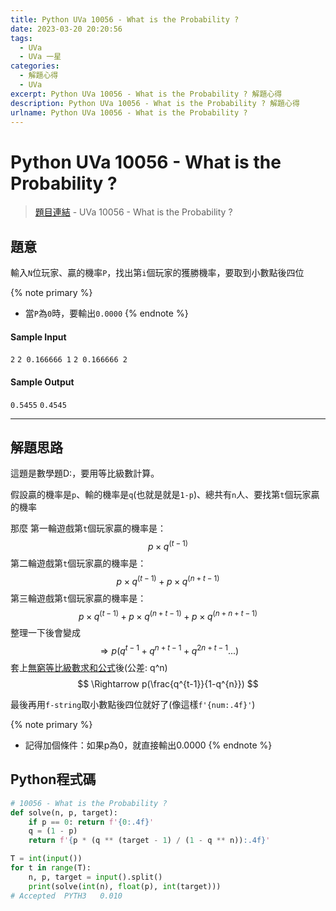 ```yaml
---
title: Python UVa 10056 - What is the Probability ?
date: 2023-03-20 20:20:56
tags:
  - UVa
  - UVa 一星
categories:
  - 解題心得
  - UVa
excerpt: Python UVa 10056 - What is the Probability ? 解題心得
description: Python UVa 10056 - What is the Probability ? 解題心得
urlname: Python UVa 10056 - What is the Probability ?
---
```

# Python UVa 10056 - What is the Probability ?

>[題目連結](https://onlinejudge.org/index.php?option=onlinejudge&Itemid=8&category=12&page=show_problem&problem=997) - UVa 10056 - What is the Probability ?



## 題意
輸入`N`位玩家、贏的機率`P`，找出第`i`個玩家的獲勝機率，要取到小數點後四位

{% note primary %}
 - 當`P`為`0`時，要輸出`0.0000`
{% endnote %}

#### Sample Input 
`2`
`2 0.166666 1`
`2 0.166666 2`

#### Sample Output 
`0.5455`
`0.4545`

---
## 解題思路
這題是數學題D:，要用等比級數計算。

假設贏的機率是`p`、輸的機率是`q`(也就是就是`1-p`)、總共有`n`人、要找第`t`個玩家贏的機率

那麼
第一輪遊戲第`t`個玩家贏的機率是： $$ p \times q^{(t - 1)} $$
第二輪遊戲第`t`個玩家贏的機率是： $$ p \times q^{(t - 1)} + p \times q^{(n + t - 1)} $$
第三輪遊戲第`t`個玩家贏的機率是： $$ p \times q^{(t - 1)} + p \times q^{(n + t - 1)} + p \times q^{(n + n + t - 1)} $$
整理一下後會變成 $$ \Rightarrow p(q^{t-1}+q^{n+t-1}+q^{2n+t-1}...) $$
套上[無窮等比級數求和公式](https://jimmyyao0203.pixnet.net/blog/post/68413370)後(公差: q^n) $$ \Rightarrow p(\frac{q^{t-1}}{1-q^{n}}) $$

最後再用`f-string`取小數點後四位就好了(像這樣`f'{num:.4f}'`)

{% note primary %}
 - 記得加個條件：如果p為0，就直接輸出0.0000
{% endnote %}

## Python程式碼
```python
# 10056 - What is the Probability ?
def solve(n, p, target):
    if p == 0: return f'{0:.4f}'
    q = (1 - p)
    return f'{p * (q ** (target - 1) / (1 - q ** n)):.4f}'

T = int(input())
for t in range(T):
    n, p, target = input().split()
    print(solve(int(n), float(p), int(target)))
# Accepted	PYTH3	0.010
```